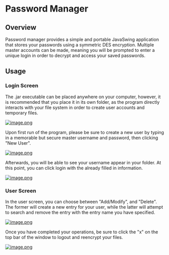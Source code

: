 # Password Manager
## Overview
Password manager provides a simple and portable JavaSwing application that stores your passwords using a symmetric DES encryption. Multiple master accounts can be made, meaning you will be prompted to enter a unique login in order to decrypt and access your saved passwords.

## Usage
### Login Screen
The .jar executable can be placed anywhere on your computer, however, it is recommended that you place it in its own folder, as the program directly interacts with your file system in order to create user accounts and temporary files.

[![image.png](https://i.postimg.cc/7LLsFxGY/image.png)](https://postimg.cc/CRWsDpsW)

Upon first run of the program, please be sure to create a new user by typing in a memorable but secure master username and password, then clicking "New User".

[![image.png](https://i.postimg.cc/ZqVkN730/image.png)](https://postimg.cc/Z9BDtLwh)

Afterwards, you will be able to see your username appear in your folder. At this point, you can click login with the already filled in information.

[![image.png](https://i.postimg.cc/jj9pvWgr/image.png)](https://postimg.cc/hJLZtGRC)

### User Screen
In the user screen, you can choose between "Add/Modify", and "Delete". The former will create a new entry for your user, while the latter will attempt to search and remove the entry with the entry name you have specified.

[![image.png](https://i.postimg.cc/85z7d00Y/image.png)](https://postimg.cc/zL4D805w)

Once you have completed your operations, be sure to click the "x" on the top bar of the window to logout and reencrypt your files.

[![image.png](https://i.postimg.cc/5y31P4Qq/image.png)](https://postimg.cc/BPXdbGgX)
